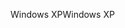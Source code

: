 <span data-ttu-id="dc66e-101">Windows XP</span><span class="sxs-lookup"><span data-stu-id="dc66e-101">Windows XP</span></span>